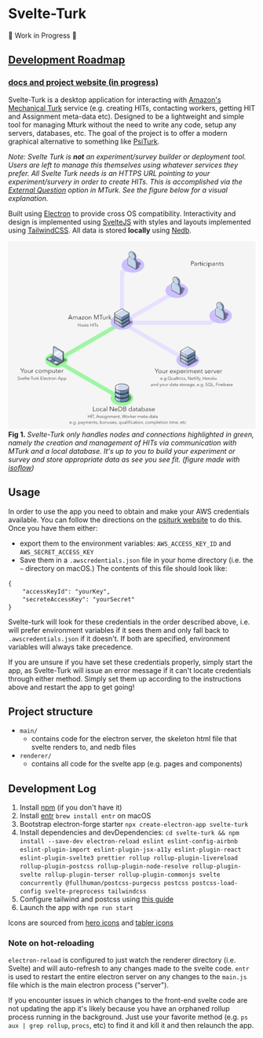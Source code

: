 # Svelte-Turk

🚧 Work in Progress 🚧

## [Development Roadmap](https://trello.com/b/Ha9M431u)  

### [docs and project website (in progress)](https://www.notion.so/ejolly/Svelte-Turk-6c250e6f736642b0a1271c027514d5fb)  

Svelte-Turk is a desktop application for interacting with [Amazon's Mechanical Turk](https://www.mturk.com/) service (e.g. creating HITs, contacting workers, getting HIT and Assignment meta-data etc). Designed to be a lightweight and simple tool for managing Mturk without the need to write any code, setup any servers, databases, etc. The goal of the project is to offer a modern graphical alternative to something like [PsiTurk](https://psiturk.org/).  

*Note: Svelte Turk is **not** an experiment/survey builder or deployment tool. Users are left to manage this themselves using whatever services they prefer. All Svelte Turk needs is an HTTPS URL pointing to your experiment/survery in order to create HITs. This is accomplished via the [External Question](https://docs.aws.amazon.com/AWSMechTurk/latest/AWSMturkAPI/ApiReference_ExternalQuestionArticle.html) option in MTurk. See the figure below for a visual explanation.*

Built using [Electron](https://www.electronjs.org/) to provide cross OS compatibility. Interactivity and design is implemented using [SvelteJS](https://svelte.dev/) with styles and layouts implemented using [TailwindCSS](https://tailwindcss.com/). All data is stored **locally** using [Nedb](https://github.com/louischatriot/nedb).  

![](setup.jpg)  
**Fig 1.** *Svelte-Turk only handles nodes and connections highlighted in green, namely the creation and management of HITs via communication with MTurk and a local database. It's up to you to build your experiment or survey and store appropriate data as see you see fit. (figure made with [isoflow](https://isoflow.io/))*

## Usage

In order to use the app you need to obtain and make your AWS credentials available. You can follow the directions on the [psiturk website](https://psiturk.readthedocs.io/en/stable/amt_setup.html) to do this. Once you have them either:
- export them to the environment variables: `AWS_ACCESS_KEY_ID` and `AWS_SECRET_ACCESS_KEY`
- Save them in a `.awscredentials.json` file in your home directory (i.e. the `~` directory on macOS.) The contents of this file should look like:
```
{
    "accessKeyId": "yourKey",
    "secreteAccessKey": "yourSecret"
}
```

Svelte-turk will look for these credentials in the order described above, i.e. will prefer environment variables if it sees them and only fall back to `.awscredentials.json` if it doesn't. If both are specified, environment variables will always take precedence.

If you are unsure if you have set these credentials properly, simply start the app, as Svelte-Turk will issue an error message if it can't locate credentials through either method. Simply set them up according to the instructions above and restart the app to get going!

## Project structure

- `main/`
  - contains code for the electron server, the skeleton html file that svelte renders to, and nedb files
- `renderer/`
  - contains all code for the svelte app (e.g. pages and components)

## Development Log

1. Install [npm](https://www.npmjs.com/get-npm) (if you don't have it)
2. Install [entr](http://eradman.com/entrproject/) `brew install entr` on macOS
3. Bootstrap electron-forge starter `npx create-electron-app svelte-turk`
4. Install dependencies and devDependencies: `cd svelte-turk && npm install --save-dev electron-reload eslint eslint-config-airbnb eslint-plugin-import eslint-plugin-jsx-a11y eslint-plugin-react eslint-plugin-svelte3 prettier rollup rollup-plugin-livereload rollup-plugin-postcss rollup-plugin-node-resolve rollup-plugin-svelte rollup-plugin-terser rollup-plugin-commonjs svelte concurrently @fullhuman/postcss-purgecss postcss postcss-load-config svelte-preprocess tailwindcss`
5. Configure tailwind and postcss using [this guide](https://dev.to/sarioglu/using-svelte-with-tailwindcss-a-better-approach-47ph)
6. Launch the app with `npm run start` 

Icons are sourced from [hero icons](https://heroicons.dev/) and [tabler icons](https://tablericons.com/)  

### Note on hot-reloading

`electron-reload` is configured to just watch the renderer directory (i.e. Svelte) and will auto-refresh to any changes made to the svelte code. `entr` is used to restart the entire electron server on any changes to the `main.js` file which is the main electron process ("server").  

If you encounter issues in which changes to the front-end svelte code are not updating the app it's likely because you have an orphaned rollup process running in the background. Just use your favorite method (e.g. `ps aux | grep rollup`, `procs`, etc) to find it and kill it and then relaunch the app.

